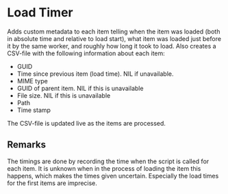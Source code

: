 # Load Timer
Adds custom metadata to each item telling when the item was loaded (both in absolute time and relative to load start), what item was loaded just before it by the same worker, and roughly how long it took to load.
Also creates a CSV-file with the following information about each item:
* GUID
* Time since previous item (load time). NIL if unavailable.
* MIME type
* GUID of parent item. NIL if this is unavailable
* File size. NIL if this is unavailable
* Path
* Time stamp

The CSV-file is updated live as the items are processed.

## Remarks
The timings are done by recording the time when the script is called for each item.
It is unknown when in the process of loading the item this happens, which makes the times given uncertain.
Especially the load times for the first items are imprecise.